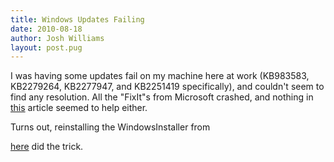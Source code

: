 ```yaml
---
title: Windows Updates Failing
date: 2010-08-18
author: Josh Williams
layout: post.pug
---
```

I was having some updates fail on my machine here at work (KB983583, KB2279264,
KB2277947, and KB2251419 specifically), and couldn't seem to find any
resolution.  All the "FixIt"s from Microsoft crashed, and nothing in
[this](http://social.answers.microsoft.com/Forums/en/vistawu/thread/36caf298-a7ce-4952-982d-e37920cfa439)
article seemed to help either.

<!--more-->

Turns out, reinstalling the WindowsInstaller from

[here](http://www.microsoft.com/downloads/details.aspx?FamilyID=5a58b56f-60b6-4412-95b9-54d056d6f9f4&amp;displaylang=en)
did the trick.
